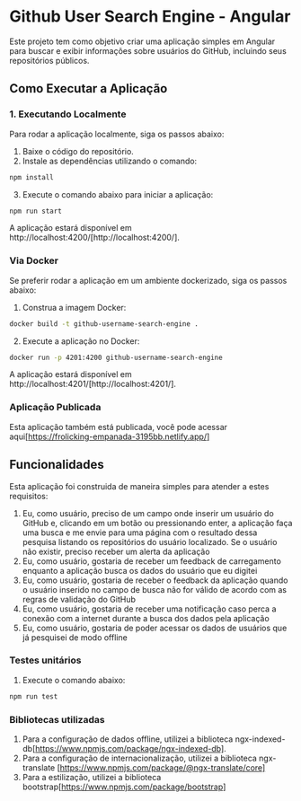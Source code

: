 # Github User Search Engine - Angular

Este projeto tem como objetivo criar uma aplicação simples em Angular para buscar e exibir informações sobre usuários do GitHub, incluindo seus repositórios públicos.

## Como Executar a Aplicação

### 1. Executando Localmente

Para rodar a aplicação localmente, siga os passos abaixo:

1. Baixe o código do repositório.
2. Instale as dependências utilizando o comando:

~~~bash
npm install
~~~

3. Execute o comando abaixo para iniciar a aplicação:
~~~bash
npm run start
~~~

A aplicação estará disponível em http://localhost:4200/[http://localhost:4200/].

### Via Docker

Se preferir rodar a aplicação em um ambiente dockerizado, siga os passos abaixo:

1. Construa a imagem Docker:

~~~bash
docker build -t github-username-search-engine .
~~~

2. Execute a aplicação no Docker:
~~~bash
docker run -p 4201:4200 github-username-search-engine
~~~

A aplicação estará disponível em http://localhost:4201/[http://localhost:4201/].

### Aplicação Publicada

Esta aplicação também está publicada, você pode acessar aqui[https://frolicking-empanada-3195bb.netlify.app/] 

## Funcionalidades

Esta aplicação foi construida de maneira simples para atender a estes requisitos:

1. Eu, como usuário, preciso de um campo onde inserir um usuário do GitHub e, clicando em um botão ou pressionando enter, a aplicação faça uma busca e me envie para uma página com o resultado dessa pesquisa listando os repositórios do usuário localizado. Se o usuário não existir, preciso receber um alerta da aplicação
2. Eu, como usuário, gostaria de receber um feedback de carregamento enquanto a aplicação busca os dados do usuário que eu digitei
3. Eu, como usuário, gostaria de receber o feedback da aplicação quando o usuário inserido no campo de busca não for válido de acordo com as regras de validação do GitHub
4. Eu, como usuário, gostaria de receber uma notificação caso perca a conexão com a internet durante a busca dos dados pela aplicação
5. Eu, como usuário, gostaria de poder acessar os dados de usuários que já pesquisei de modo offline


### Testes unitários

1. Execute o comando abaixo:

~~~bash
npm run test
~~~

### Bibliotecas utilizadas

1. Para a configuração de dados offline, utilizei a biblioteca ngx-indexed-db[https://www.npmjs.com/package/ngx-indexed-db].
2. Para a configuração de internacionalização, utilizei a biblioteca ngx-translate [https://www.npmjs.com/package/@ngx-translate/core]
3. Para a estilização, utilizei a biblioteca bootstrap[https://www.npmjs.com/package/bootstrap]